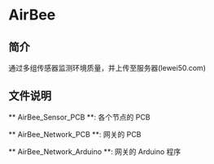 # AirBee

## 简介

通过多组传感器监测环境质量，并上传至服务器(lewei50.com)

## 文件说明

** AirBee_Sensor_PCB **: 各个节点的 PCB

** AirBee_Network_PCB **: 网关的 PCB

** AirBee_Network_Arduino **: 网关的 Arduino 程序
